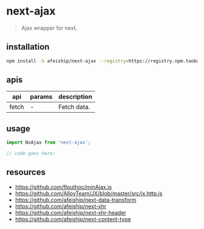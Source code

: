 # next-ajax
> Ajax wrapper for next.

## installation
```bash
npm install -S afeiship/next-ajax --registry=https://registry.npm.taobao.org
```

## apis
| api   | params | description |
| ----- | ------ | ----------- |
| fetch | -      | Fetch data. |

## usage
```js
import NxAjax from 'next-ajax';

// code goes here:
```

## resources
- https://github.com/flouthoc/minAjax.js
- https://github.com/AlloyTeam/JX/blob/master/src/jx.http.js
- https://github.com/afeiship/next-data-transform
- https://github.com/afeiship/next-xhr
- https://github.com/afeiship/next-xhr-header
- https://github.com/afeiship/next-content-type

